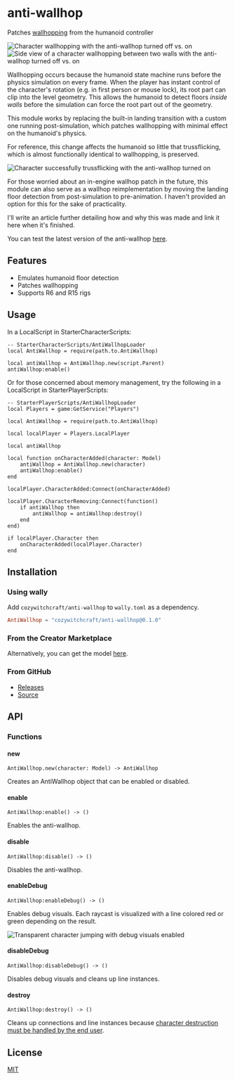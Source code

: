# anti-wallhop

Patches [wallhopping](https://devforum.roblox.com/t/flicking-camera-allows-climbing-wall-intersections/298135) from the humanoid controller

![Character wallhopping with the anti-wallhop turned off vs. on](assets/RobloxPlayerBeta_cKoAtUvkUp.gif)
![Side view of a character wallhopping between two walls with the anti-wallhop turned off vs. on](assets/RobloxPlayerBeta_MpmGKuwfBv.gif)

Wallhopping occurs because the humanoid state machine runs before the physics simulation on every frame. When the player has instant control of the character's rotation (e.g. in first person or mouse lock), its root part can clip into the level geometry. This allows the humanoid to detect floors *inside walls* before the simulation can force the root part out of the geometry.

This module works by replacing the built-in landing transition with a custom one running post-simulation, which patches wallhopping with minimal effect on the humanoid's physics.

For reference, this change affects the humanoid so little that trussflicking, which is almost functionally identical to wallhopping, is preserved.

![Character successfully trussflicking with the anti-wallhop turned on](assets/RobloxPlayerBeta_HLxxviqXdZ.gif)

For those worried about an in-engine wallhop patch in the future, this module can also serve as a wallhop reimplementation by moving the landing floor detection from post-simulation to pre-animation. I haven't provided an option for this for the sake of practicality.

I'll write an article further detailing how and why this was made and link it here when it's finished.

You can test the latest version of the anti-wallhop [here](https://www.roblox.com/games/17884774403/Anti-Wallhop-Testing).

## Features

* Emulates humanoid floor detection
* Patches wallhopping
* Supports R6 and R15 rigs

## Usage

In a LocalScript in StarterCharacterScripts:

```luau
-- StarterCharacterScripts/AntiWallhopLoader
local AntiWallhop = require(path.to.AntiWallhop)

local antiWallhop = AntiWallhop.new(script.Parent)
antiWallhop:enable()
```

Or for those concerned about memory management, try the following in a LocalScript in StarterPlayerScripts:

```luau
-- StarterPlayerScripts/AntiWallhopLoader
local Players = game:GetService("Players")

local AntiWallhop = require(path.to.AntiWallhop)

local localPlayer = Players.LocalPlayer

local antiWallhop

local function onCharacterAdded(character: Model)
	antiWallhop = AntiWallhop.new(character)
	antiWallhop:enable()
end

localPlayer.CharacterAdded:Connect(onCharacterAdded)

localPlayer.CharacterRemoving:Connect(function()
	if antiWallhop then
		antiWallhop = antiWallhop:destroy()
	end
end)

if localPlayer.Character then
	onCharacterAdded(localPlayer.Character)
end
```

## Installation

### Using wally

Add `cozywitchcraft/anti-wallhop` to `wally.toml` as a dependency.

```toml
AntiWallhop = "cozywitchcraft/anti-wallhop@0.1.0"
```

### From the Creator Marketplace

Alternatively, you can get the model [here](https://create.roblox.com/store/asset/18196739150/).

### From GitHub

* [Releases](https://github.com/cozywitchcraft/anti-wallhop/releases)
* [Source](https://raw.githubusercontent.com/cozywitchcraft/anti-wallhop/main/lib/init.luau)

## API

### Functions

#### new

`AntiWallhop.new(character: Model) -> AntiWallhop`

Creates an AntiWallhop object that can be enabled or disabled.

#### enable

`AntiWallhop:enable() -> ()`

Enables the anti-wallhop.

#### disable

`AntiWallhop:disable() -> ()`

Disables the anti-wallhop.

#### enableDebug

`AntiWallhop:enableDebug() -> ()`

Enables debug visuals. Each raycast is visualized with a line colored red or green depending on the result.

![Transparent character jumping with debug visuals enabled](assets/RobloxPlayerBeta_6ncHDsmHU7.gif)

#### disableDebug

`AntiWallhop:disableDebug() -> ()`

Disables debug visuals and cleans up line instances.

#### destroy

`AntiWallhop:destroy() -> ()`

Cleans up connections and line instances because [character destruction must be handled by the end user](https://devforum.roblox.com/t/new-player-and-character-destroy-behavior/2711317/79).

## License
[MIT](LICENSE)
